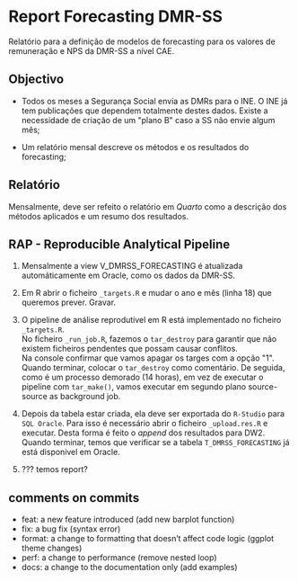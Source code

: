 # Report Forecasting DMR-SS

Relatório para a definição de modelos de forecasting para os valores de remuneração e NPS da DMR-SS a nível CAE.

## Objectivo

+ Todos os meses a Segurança Social envia as DMRs para o INE. O INE já tem publicações que dependem totalmente destes dados. Existe a necessidade de criação de um "plano B" caso a SS não envie algum mês;

+ Um relatório mensal descreve os métodos e os resultados do forecasting;


## Relatório

Mensalmente, deve ser refeito o relatório em *Quarto* como a descrição dos métodos aplicados e um resumo dos resultados.



## RAP - Reproducible Analytical Pipeline

1.  Mensalmente a view V_DMRSS_FORECASTING é atualizada automáticamente em Oracle, como os dados da DMR-SS.

2.  Em R abrir o ficheiro `_targets.R` e mudar o ano e mês (linha 18) que queremos prever. Gravar.

3. O pipeline de análise reprodutível em R está implementado no ficheiro `_targets.R`.   
No ficheiro `_run_job.R`, fazemos o `tar_destroy` para garantir que não existem ficheiros pendentes que possam causar conflitos.   
Na console confirmar que vamos apagar os targes com a opção "1". Quando terminar, colocar o `tar_destroy` como comentário.
De seguida, como é um processo demorado (14 horas), em vez de executar o pipeline com `tar_make()`, vamos executar em segundo plano source-source as background job.

4. Depois da tabela estar criada, ela deve ser exportada do `R-Studio` para `SQL Oracle`. Para isso é necessário abrir o ficheiro `_upload.res.R` e executar.
Desta forma é feito o *append* dos resultados para DW2.
Quando terminar, temos que verificar se a tabela `T_DMRSS_FORECASTING` já está disponivel em Oracle.


5. ??? temos report?


## comments on commits

+ feat: a new feature introduced (add new barplot function)
+ fix: a bug fix (syntax error)
+ format: a change to formatting that doesn’t affect code logic
(ggplot theme changes)
+ perf: a change to performance (remove nested loop)
+ docs: a change to the documentation only (add examples)
